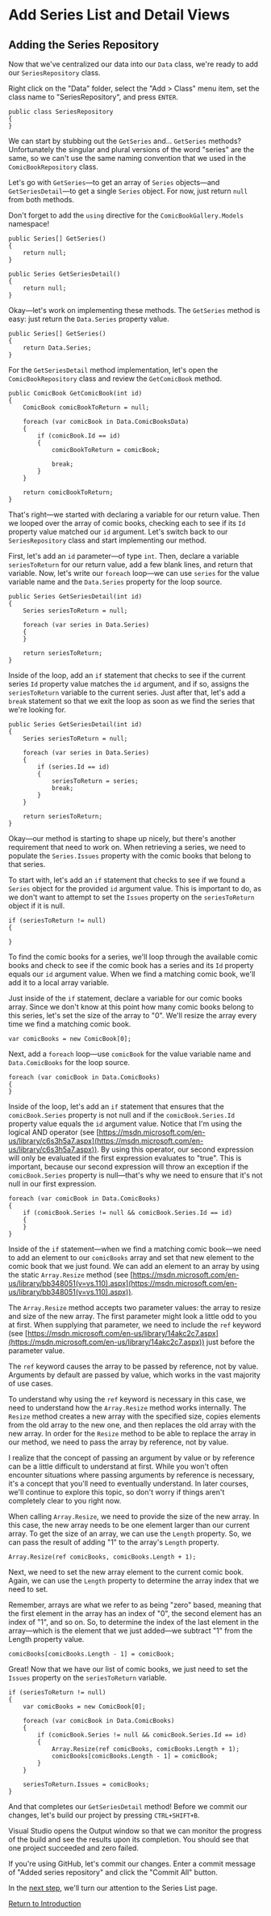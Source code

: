 
# Add Series List and Detail Views

## Adding the Series Repository

Now that we've centralized our data into our `Data` class, we're ready to add our `SeriesRepository` class.

Right click on the "Data" folder, select the "Add > Class" menu item, set the class name to "SeriesRepository", and press `ENTER`.

```
public class SeriesRepository
{
}
```

We can start by stubbing out the `GetSeries` and... `GetSeries` methods? Unfortunately the singular and plural versions of the word "series" are the same, so we can't use the same naming convention that we used in the `ComicBookRepository` class.

Let's go with `GetSeries`—to get an array of `Series` objects—and `GetSeriesDetail`—to get a single `Series` object. For now, just return `null` from both methods.

Don't forget to add the `using` directive for the `ComicBookGallery.Models` namespace!

```
public Series[] GetSeries()
{
    return null;
}

public Series GetSeriesDetail()
{
    return null;
}
```

Okay—let's work on implementing these methods. The `GetSeries` method is easy: just return the `Data.Series` property value.

```
public Series[] GetSeries()
{
    return Data.Series;
}
```

For the `GetSeriesDetail` method implementation, let's open the `ComicBookRepository` class and review the `GetComicBook` method.

```
public ComicBook GetComicBook(int id)
{
    ComicBook comicBookToReturn = null;

    foreach (var comicBook in Data.ComicBooksData)
    {
        if (comicBook.Id == id)
        {
            comicBookToReturn = comicBook;

            break;
        }
    }

    return comicBookToReturn;
}
```

That's right—we started with declaring a variable for our return value. Then we looped over the array of comic books, checking each to see if its `Id` property value matched our `id` argument. Let's switch back to our `SeriesRepository` class and start implementing our method.

First, let's add an `id` parameter—of type `int`. Then, declare a variable `seriesToReturn` for our return value, add a few blank lines, and return that variable. Now, let's write our `foreach` loop—we can use `series` for the value variable name and the `Data.Series` property for the loop source.

```
public Series GetSeriesDetail(int id)
{
    Series seriesToReturn = null;

    foreach (var series in Data.Series)
    {
    }

    return seriesToReturn;
}
```

Inside of the loop, add an `if` statement that checks to see if the current series `Id` property value matches the `id` argument, and if so, assigns the `seriesToReturn` variable to the current series. Just after that, let's add a `break` statement so that we exit the loop as soon as we find the series that we're looking for.

```
public Series GetSeriesDetail(int id)
{
    Series seriesToReturn = null;

    foreach (var series in Data.Series)
    {
        if (series.Id == id)
        {
            seriesToReturn = series;
            break;
        }
    }

    return seriesToReturn;
}
```

Okay—our method is starting to shape up nicely, but there's another requirement that need to work on. When retrieving a series, we need to populate the `Series.Issues` property with the comic books that belong to that series.

To start with, let's add an `if` statement that checks to see if we found a `Series` object for the provided `id` argument value. This is important to do, as we don't want to attempt to set the `Issues` property on the `seriesToReturn` object if it is null.

```
if (seriesToReturn != null)
{

}
```

To find the comic books for a series, we'll loop through the available comic books and check to see if the comic book has a series and its `Id` property equals our `id` argument value. When we find a matching comic book, we'll add it to a local array variable.

Just inside of the `if` statement, declare a variable for our comic books array. Since we don't know at this point how many comic books belong to this series, let's set the size of the array to "0". We'll resize the array every time we find a matching comic book.

```
var comicBooks = new ComicBook[0];
```

Next, add a `foreach` loop—use `comicBook` for the value variable name and `Data.ComicBooks` for the loop source.

```
foreach (var comicBook in Data.ComicBooks)
{
}
```

Inside of the loop, let's add an `if` statement that ensures that the `comicBook.Series` property is not null and if the `comicBook.Series.Id` property value equals the `id` argument value. Notice that I'm using the logical AND operator (see [https://msdn.microsoft.com/en-us/library/c6s3h5a7.aspx](https://msdn.microsoft.com/en-us/library/c6s3h5a7.aspx)). By using this operator, our second expression will only be evaluated if the first expression evaluates to "true". This is important, because our second expression will throw an exception if the `comicBook.Series` property is null—that's why we need to ensure that it's not null in our first expression.

```
foreach (var comicBook in Data.ComicBooks)
{
    if (comicBook.Series != null && comicBook.Series.Id == id)
    {
    }
}
```

Inside of the `if` statement—when we find a matching comic book—we need to add an element to our `comicBooks` array and set that new element to the comic book that we just found. We can add an element to an array by using the static `Array.Resize` method (see [https://msdn.microsoft.com/en-us/library/bb348051(v=vs.110).aspx](https://msdn.microsoft.com/en-us/library/bb348051(v=vs.110).aspx)).

The `Array.Resize` method accepts two parameter values: the array to resize and size of the new array. The first parameter might look a little odd to you at first. When supplying that parameter, we need to include the `ref` keyword (see [https://msdn.microsoft.com/en-us/library/14akc2c7.aspx](https://msdn.microsoft.com/en-us/library/14akc2c7.aspx)) just before the parameter value.

The `ref` keyword causes the array to be passed by reference, not by value. Arguments by default are passed by value, which works in the vast majority of use cases.

To understand why using the `ref` keyword is necessary in this case, we need to understand how the `Array.Resize` method works internally. The `Resize` method creates a new array with the specified size, copies elements from the old array to the new one, and then replaces the old array with the new array. In order for the `Resize` method to be able to replace the array in our method, we need to pass the array by reference, not by value.

I realize that the concept of passing an argument by value or by reference can be a little difficult to understand at first. While you won't often encounter situations where passing arguments by reference is necessary, it's a concept that you'll need to eventually understand. In later courses, we'll continue to explore this topic, so don't worry if things aren't completely clear to you right now.

When calling `Array.Resize`, we need to provide the size of the new array. In this case, the new array needs to be one element larger than our current array. To get the size of an array, we can use the `Length` property. So, we can pass the result of adding "1" to the array's `Length` property.

```
Array.Resize(ref comicBooks, comicBooks.Length + 1);
```

Next, we need to set the new array element to the current comic book. Again, we can use the `Length` property to determine the array index that we need to set.

Remember, arrays are what we refer to as being "zero" based, meaning that the first element in the array has an index of "0", the second element has an index of "1", and so on. So, to determine the index of the last element in the array—which is the element that we just added—we subtract "1" from the Length property value.

```
comicBooks[comicBooks.Length - 1] = comicBook;
```

Great! Now that we have our list of comic books, we just need to set the `Issues` property on the `seriesToReturn` variable.

```
if (seriesToReturn != null)
{
    var comicBooks = new ComicBook[0];

    foreach (var comicBook in Data.ComicBooks)
    {
        if (comicBook.Series != null && comicBook.Series.Id == id)
        {
            Array.Resize(ref comicBooks, comicBooks.Length + 1);
            comicBooks[comicBooks.Length - 1] = comicBook;
        }
    }

    seriesToReturn.Issues = comicBooks;
}
```

And that completes our `GetSeriesDetail` method! Before we commit our changes, let's build our project by pressing `CTRL+SHIFT+B`.

Visual Studio opens the Output window so that we can monitor the progress of the build and see the results upon its completion. You should see that one project succeeded and zero failed.

If you're using GitHub, let's commit our changes. Enter a commit message of "Added series repository" and click the "Commit All" button.

In the [next step](05-adding-the-series-list-page.md), we'll turn our attention to the Series List page.

[Return to Introduction](01-introduction.md)
